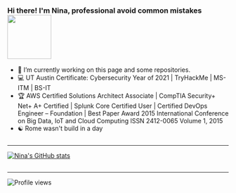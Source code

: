 
### Hi there! I'm Nina, professional avoid common mistakes <img src="https://pic.funnygifsbox.com/uploads/2021/05/funnygifsbox.com-2021-05-22-12-08-33-86.gif" width="100">

- :satellite:  I’m currently working on this page and some repositories. 
- :computer: UT Austin Certificate: Cybersecurity Year of 2021 | TryHackMe | MS-ITM | BS-IT
- :trophy: AWS Certified Solutions Architect Associate | CompTIA Security+ Net+ A+ Certified | Splunk Core Certified User | Certified DevOps Engineer – Foundation | Best Paper Award 2015 International Conference on Big Data, IoT and Cloud Computing ISSN 2412-0065 Volume 1, 2015
- :yin_yang: Rome wasn't build in a day

##
--- 

[![Nina's GitHub stats](https://github-readme-stats.vercel.app/api?username=diablo5g&hide=issues,contribs&count_private=true&show_icons=true&theme=yeblu)](https://github.com/diablo5g/github-readme-stats)  
 
##
---

<img src="https://camo.githubusercontent.com/83f0d3be3e7be8027e9726afe0f1eacaccbc49969298d7ad4263102679928733/68747470733a2f2f677076632e6172747572696f2e6465762f6b61726d612d373836" alt="Profile views" data-canonical-src="https://gpvc.arturio.dev/Diablo5G" style="max-width: 100%;">

